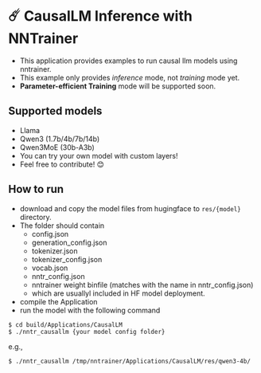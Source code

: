 # ☄️ CausalLM Inference with NNTrainer

- This application provides examples to run causal llm models using nntrainer.
- This example only provides *inference* mode, not *training* mode yet.
- **Parameter-efficient Training** mode will be supported soon.

## Supported models

- Llama
- Qwen3 (1.7b/4b/7b/14b)
- Qwen3MoE (30b-A3b)
- You can try your own model with custom layers! 
- Feel free to contribute! 😊

## How to run

- download and copy the model files from hugingface to `res/{model}` directory.
- The folder should contain
    - config.json
    - generation_config.json
    - tokenizer.json
    - tokenizer_config.json
    - vocab.json
    - nntr_config.json
    - nntrainer weight binfile (matches with the name in nntr_config.json)
    - which are usuallyl included in HF model deployment.
- compile the Application
- run the model with the following command

```
$ cd build/Applications/CausalLM
$ ./nntr_causallm {your model config folder}
```

e.g.,

```
$ ./nntr_causallm /tmp/nntrainer/Applications/CausalLM/res/qwen3-4b/
```
